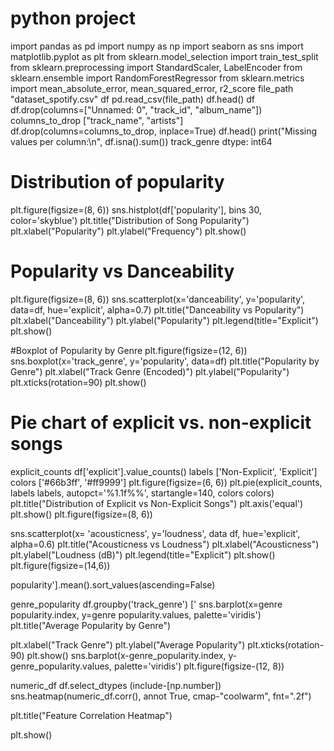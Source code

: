 # python project 
import pandas as pd
import numpy as np
import seaborn as sns
import matplotlib.pyplot as plt
from sklearn.model_selection import train_test_split
from sklearn.preprocessing import StandardScaler, LabelEncoder
from sklearn.ensemble import RandomForestRegressor
from sklearn.metrics import mean_absolute_error, mean_squared_error, r2_score 
file_path "dataset_spotify.csv"
df pd.read_csv(file_path)
df.head()
df df.drop(columns=["Unnamed: 0", "track_id", "album_name"])
columns_to_drop ["track_name", "artists"]
df.drop(columns=columns_to_drop, inplace=True)
df.head()
print("Missing values per column:\n", df.isna().sum())
track_genre
dtype: int64

# Distribution of popularity
plt.figure(figsize=(8, 6))
sns.histplot(df['popularity'], bins 30, color='skyblue')
plt.title("Distribution of Song Popularity")
plt.xlabel("Popularity")
plt.ylabel("Frequency")
plt.show()

# Popularity vs Danceability
plt.figure(figsize=(8, 6))
sns.scatterplot(x='danceability', y='popularity', data=df, hue='explicit', alpha=0.7)
plt.title("Danceability vs Popularity")
plt.xlabel("Danceability")
plt.ylabel("Popularity")
plt.legend(title="Explicit")
plt.show()

#Boxplot of Popularity by Genre
plt.figure(figsize=(12, 6))
sns.boxplot(x='track_genre', y='popularity', data=df)
plt.title("Popularity by Genre")
plt.xlabel("Track Genre (Encoded)")
plt.ylabel("Popularity")
plt.xticks(rotation=90)
plt.show()

# Pie chart of explicit vs. non-explicit songs
explicit_counts df['explicit'].value_counts()
labels ['Non-Explicit', 'Explicit']
colors ['#66b3ff', '#ff9999']
plt.figure(figsize=(6, 6))
plt.pie(explicit_counts, labels labels, autopct='%1.1f%%', startangle=140, colors colors)
plt.title("Distribution of Explicit vs Non-Explicit Songs")
plt.axis('equal')
plt.show()
plt.figure(figsize=(8, 6))

sns.scatterplot(x= 'acousticness', y='loudness', data df, hue='explicit', alpha=0.6)
plt.title("Acousticness vs Loudness")
plt.xlabel("Acousticness")
plt.ylabel("Loudness (dB)")
plt.legend(title="Explicit")
plt.show()
plt.figure(figsize=(14,6))

popularity'].mean().sort_values(ascending=False)

genre_popularity df.groupby('track_genre') [' sns.barplot(x=genre popularity.index, y=genre popularity.values, palette='viridis')
plt.title("Average Popularity by Genre")

plt.xlabel("Track Genre")
plt.ylabel("Average Popularity")
plt.xticks(rotation-90)
plt.show()
sns.barplot(x-genre_popularity.index, y-genre_popularity.values, palette='viridis')
plt.figure(figsize-(12, 8))

numeric_df df.select_dtypes (include-[np.number]) sns.heatmap(numeric_df.corr(), annot True, cmap-"coolwarm", fnt=".2f")

plt.title("Feature Correlation Heatmap")

plt.show()